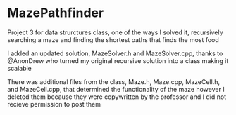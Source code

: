 # MazePathfinder
Project 3 for data strurctures class, one of the ways I solved it, recursively searching a maze and finding the shortest paths that finds the most food

I added an updated solution, MazeSolver.h and MazeSolver.cpp, thanks to @AnonDrew who turned my original recursive solution into a class making it
scalable

There was additional files from the class, Maze.h, Maze.cpp, MazeCell.h, and MazeCell.cpp, that determined the functionality of the maze however I deleted them because they were copywritten by the professor and I did not recieve permission to post them
